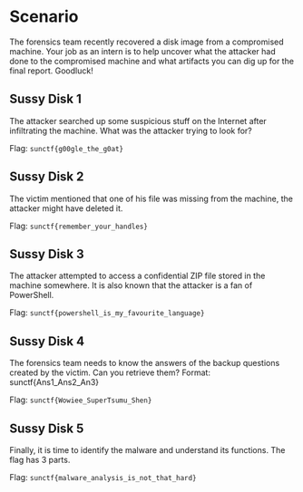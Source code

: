 # Scenario
The forensics team recently recovered a disk image from a compromised machine. Your job as an intern is to help uncover what the attacker had done to the compromised machine and what artifacts you can dig up for the final report. Goodluck!

## Sussy Disk 1
The attacker searched up some suspicious stuff on the Internet after infiltrating the machine. What was the attacker trying to look for?

Flag: `sunctf{g00gle_the_g0at}`

## Sussy Disk 2
The victim mentioned that one of his file was missing from the machine, the attacker might have deleted it.

Flag: `sunctf{remember_your_handles}`

## Sussy Disk 3
The attacker attempted to access a confidential ZIP file stored in the machine somewhere. It is also known that the attacker is a fan of PowerShell.

Flag: `sunctf{powershell_is_my_favourite_language}`

## Sussy Disk 4
The forensics team needs to know the answers of the backup questions created by the victim. Can you retrieve them? Format: sunctf{Ans1_Ans2_An3}

Flag: `sunctf{Wowiee_SuperTsumu_Shen}`

## Sussy Disk 5
Finally, it is time to identify the malware and understand its functions. The flag has 3 parts.

Flag: `sunctf{malware_analysis_is_not_that_hard}`
